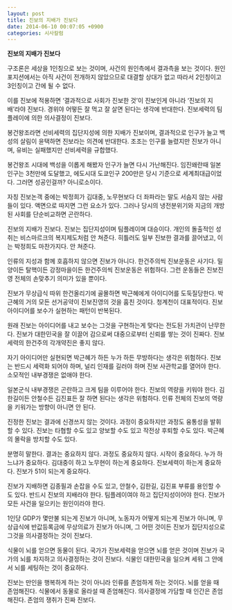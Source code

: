 ```yaml
---
layout: post
title: 진보의 지배가 진보다
date: 2014-06-10 00:07:05 +0900
categories: 시사칼럼
---
```

**진보의 지배가 진보다** 

  


구조론은 세상을 1인칭으로 보는 것이며, 사건의 원인측에서 결과측을 보는 것이다. 원인 포지션에서는 아직 사건이 전개하지 않았으므로 대결할 상대가 없고 따라서 2인칭이고 3인칭이고 간에 될 수 없다. 

  


이를 진보에 적용하면 ‘결과적으로 사회가 진보한 것’이 진보인게 아니라 ‘진보의 지배’라야 진보다. 경위야 어떻든 잘 먹고 잘 살면 된다는 생각에 반대한다. 진보세력의 팀플레이에 의한 의사결정이 진보다. 

  


봉건왕조라면 선비세력의 집단지성에 의한 지배가 진보이며, 결과적으로 인구가 늘고 백성의 살림이 윤택하면 진보라는 의견에 반대한다. 조조는 인구를 늘렸지만 진보가 아니며, 유비는 실패했지만 선비세력을 규합했다. 

  


봉건왕조 시대에 백성을 이롭게 해봤자 인구가 늘면 다시 가난해진다. 임진왜란때 일본 인구는 3천만에 도달했고, 에도시대 도쿄인구 200만은 당시 기준으로 세계최대급이었다. 그러면 성공인걸까? 아니로소이다. 

  


자칭 진보논객 중에는 박정희가 김대중, 노무현보다 더 좌파라는 말도 서슴지 않는 사람들이 있다. 액면으로 따지면 그런 요소가 있다. 그러나 당시의 냉전분위기와 지금의 개방된 사회를 단순비교하면 곤란하다. 

  


진보의 지배가 진보다. 진보는 집단지성이며 팀플레이며 대승이다. 개인의 돌출적인 성취는 비스마르크의 복지제도처럼 안 쳐준다. 히틀러도 일부 진보한 결과를 끌어냈고, 이는 박정희도 마찬가지다. 안 쳐준다. 

  


인류의 지성과 함께 호흡하지 않으면 진보가 아니다. 한건주의씩 진보운동은 사기다. 밀양이든 탈핵이든 강정마을이든 한건주의씩 진보운동은 위험하다. 그런 운동들은 진보진영 전체의 손맞추기 의미가 있을 뿐이다. 

  


진보가 무상급식 따위 한건올리기에 골몰하면 박근혜에게 아이디어를 도둑질당한다. 박근혜의 거의 모든 선거공약이 진보진영의 것을 훔친 것이다. 청계천이 대표적이다. 진보 아이디어를 보수가 실현하는 패턴이 반복된다. 

  


원래 진보는 아이디어를 내고 보수는 그것을 구현하는게 맞다는 전도된 가치관이 난무한다. 진보가 대한민국을 잘 이끌어 감으로써 대중으로부터 신뢰를 쌓는 것이 진짜다. 진보세력의 한건주의 각개약진은 좋지 않다. 

  


자기 아이디어만 실현되면 박근혜가 하든 누가 하든 무방하다는 생각은 위험하다. 진보는 반드시 세력화 되어야 하며, 널리 인재를 길러야 하며 진보 사관학교를 열어야 한다. 소모적인 내부경쟁은 없애야 한다. 

  


일본군식 내부경쟁은 곤란하고 크게 팀을 이루어야 한다. 진보의 역량을 키워야 한다. 김한길이든 안철수든 김진표든 잘 하면 된다는 생각은 위험하다. 인류 전체의 진보의 역량을 키워가는 방향이 아니면 안 된다. 

  


진정한 진보는 결과에 신경쓰지 않는 것이다. 과정이 중요하지만 과정도 융통성을 발휘할 수 있다. 진보는 타협할 수도 있고 양보할 수도 있고 작전상 후퇴할 수도 있다. 박근혜의 몰락을 방치할 수도 있다. 

  


분명히 말한다. 결과는 중요하지 않다. 과정도 중요하지 않다. 시작이 중요하다. 누가 하느냐가 중요하다. 김대중이 하고 노무현이 하는게 중요하다. 진보세력이 하는게 중요하다. 진보가 51이 되는게 중요하다. 

  


진보가 지배하면 김종필과 손잡을 수도 있고, 안철수, 김한길, 김진표 부류를 용인할 수도 있다. 반드시 진보의 지배라야 한다. 팀플레이여야 하고 집단지성이어야 한다. 진보가 모든 사건을 일으키는 원인이라야 한다. 

  


1인당 GDP가 몇만불 되는게 진보가 아니며, 노동자가 어떻게 되는게 진보가 아니며, 무상급식에 반값등록금에 무상의료가 진보가 아니며, 그 어떤 것이든 진보가 집단지성으로 그것을 의사결정하는 것이 진보다. 

  


식물이 뇌를 얻으면 동물이 된다. 국가가 진보세력을 얻으면 뇌를 얻은 것이며 진보가 국가의 뇌를 차지하고 의사결정하는 것이 진보다. 식물인 대한민국을 일으켜 세워 그 안에서 뇌를 세팅하는 것이 중요하다.

  


진보는 만인을 행복하게 하는 것이 아니라 인류를 존엄하게 하는 것이다. 뇌를 얻을 때 존엄해진다. 식물에서 동물로 올라설 때 존엄해진다. 의사결정에 가담할 때 인간은 존엄해진다. 존엄의 쟁취가 진짜 진보다.